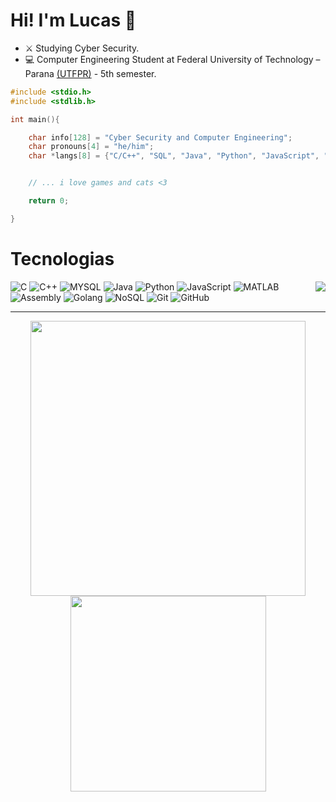 # Hi! I'm Lucas :wave:

    
- :crossed_swords: Studying Cyber ​​Security.
- :computer: Computer Engineering Student at Federal University of Technology – Parana [(UTFPR)](https://portal.utfpr.edu.br/home) - 5th semester.

```C
#include <stdio.h>
#include <stdlib.h>

int main(){

    char info[128] = "Cyber Security and Computer Engineering";
    char pronouns[4] = "he/him";
    char *langs[8] = {"C/C++", "SQL", "Java", "Python", "JavaScript", "Assembly", "GoLang", "NoSQL"};


    // ... i love games and cats <3 

    return 0;

}
```

# Tecnologias
  <img align="right" src="https://media4.giphy.com/media/v1.Y2lkPTc5MGI3NjExYno5aGdyanp3b28xMm51aG8ydnh6a3ZiYWZudGw0dmw3a2hscDA5NCZlcD12MV9pbnRlcm5hbF9naWZfYnlfaWQmY3Q9cw/vfTnz2QVJ1ip2/giphy.gif">
  <div align="left">
    <div>
      <img alt="C" src="https://img.shields.io/badge/c-100000?style=for-the-badge&logo=c&logoColor=blue">
      <img alt="C++" src="https://img.shields.io/badge/c++-100000?style=for-the-badge&logo=c%2B%2B&logoColor=blue">
      <img alt="MYSQL" src="https://img.shields.io/badge/MySQL-100000?style=for-the-badge&logo=mysql&logoColor=white">
      <img alt="Java" src="https://img.shields.io/badge/Java-100000?style=for-the-badge&logo=openjdk&logoColor=white">
      <img alt="Python" src="https://img.shields.io/badge/python-100000?style=for-the-badge&logo=python">
        <img alt="JavaScript" src="https://img.shields.io/badge/javascript-100000?style=for-the-badge&logo=javascript&logoColor=yellow">
        <img alt="MATLAB" src="https://img.shields.io/badge/MATLAB-100000?style=for-the-badge&logo=matlab">
      <img alt="Assembly" src="https://img.shields.io/badge/assembly-100000?style=for-the-badge&logo=assembly">
      <img alt="Golang" src="https://img.shields.io/badge/golang-100000?style=for-the-badge&logo=go&logoColor=blue">
      <img alt="NoSQL" src="https://img.shields.io/badge/nosql-100000?style=for-the-badge&logo=mongodb&logoColor=green">
      <img alt="Git" src="https://img.shields.io/badge/git-100000?style=for-the-badge&logo=git">
      <img alt="GitHub" src="https://img.shields.io/badge/github-100000?style=for-the-badge&logo=github">
    </div>
    <hr height="1">
  </div>

  <div align="center">
    <img src="https://github-readme-stats.vercel.app/api?username=Lspelegrina&show_icons=true&include_all_commits=true&line_height=20&hide_border=true&theme=graywhite" width="440"/>
    <img src="https://github-readme-stats.vercel.app/api/top-langs/?username=Lspelegrina&layout=compact&theme=graywhite&hide_border=true" width="313" />
</div>
